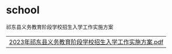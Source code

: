 # school
祁东县义务教育阶段学校招生入学工作实施方案

||
|---|
|[2023年祁东县义务教育阶段学校招生入学工作实施方案.pdf](./2023年祁东县义务教育阶段学校招生入学工作实施方案.pdf)|

